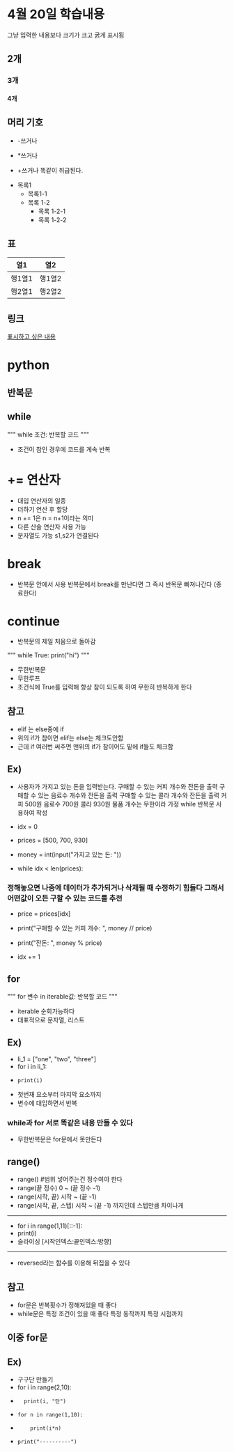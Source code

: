 # 4월 20일 학습내용
그냥 입력한 내용보다 크기가 크고 굵게
표시됨
## 2개
### 3개
#### 4개
## 머리 기호
- -쓰거나
* *쓰거나
+ +쓰거나
똑같이 취급된다.
- 목록1
    * 목록1-1
    * 목록 1-2
        - 목록 1-2-1
        * 목록 1-2-2
## 표
열1 | 열2
----|----
행1열1|행1열2
행2열1|행2열2
## 링크
[표시하고 싶은 내용](링크)

# python
## 반복문
## while
"""
while 조건: 
    반복할 코드
"""
- 조건이 참인 경우에 코드를 계속 반복
# += 연산자
- 대입 연산자의 일종
- 더하기 연산 후 할당
- n += 1은 n = n+1이라는 의미
- 다른 산술 연산자 사용 가능
- 문자열도 가능 s1,s2가 연결된다

# break
- 반복문 안에서 사용 반복문에서 break를 만난다면 그 즉시 반목문 빠져나간다 (종료한다)
  
# continue
- 반복문의 제일 처음으로 돌아감

"""
while True:
   print("hi")
"""
- 무한반복문
- 무한루프
- 조건식에 True를 입력해 항상 참이 되도록 하여 무한히 반복하게 한다

## 참고  
- elif 는 else중에 if
- 위의 if가 참이면 elif는 else는 체크도안함
- 근데 if 여러번 써주면 맨위의 if가 참이어도 밑에 if들도 체크함

## Ex)
- 사용자가 가지고 있는 돈을 입력받는다.
구매할 수 있는 커피 개수와 잔돈을 출력
구매할 수 있는 음료수 개수와 잔돈을 출력
구매할 수 있는 콜라 개수와 잔돈을 출력
커피 500원 음료수 700원 콜라 930원
물품 개수는 무한이라 가정
while 반복문 사용하여 작성

- idx = 0
- prices = [500, 700, 930]
- money = int(input("가지고 있는 돈: "))

- while idx < len(prices): 
### 정해놓으면 나중에 데이터가 추가되거나 삭제될 때 수정하기 힘들다 그래서 어떤값이 오든 구할 수 있는 코드를 추천
- price = prices[idx]
    
- print("구매할  수 있는 커피 개수: ", money // price)
- print("잔돈: ", money % price)
- idx += 1

## for

"""
for 변수 in iterable값:
    반복할 코드
"""
- iterable 순회가능하다
- 대표적으로 문자열, 리스트

## Ex)
- li_1 = ["one", "two", "three"]
- for i in li_1:
-     print(i)
- 첫번재 요소부터 마지막 요소까지
- 변수에 대입하면서 반복

### while과 for 서로 똑같은 내용 만들 수 있다
- 무한반복문은 for문에서 못만든다

## range()
- range() #범위 넣어주는건 정수여야 한다
- range(끝 정수) 0 ~ (끝 정수 -1)
- range(시작, 끝) 시작 ~ (끝 -1)
- range(시작, 끝, 스텝) 시작 ~ (끝 -1) 까지인데 스텝만큼 차이나게

------
- for i in range(1,11)[::-1]:
-    print(i)    
- 슬라이싱 [시작인덱스:끝인덱스:방향]
------
- reversed라는 함수를 이용해 뒤집을 수 있다


## 참고
- for문은 반복횟수가 정해져있을 때 좋다
- while문은 특정 조건이 있을 때 좋다 특정 동작까지 특정 시점까지


## 이중 for문
## Ex)
- 구구단 만들기
- for i in range(2,10):
-       print(i, "단")
-     for n in range(1,10):
-         print(i*n)
-     print("----------")














































